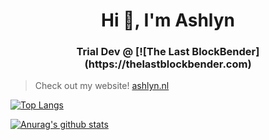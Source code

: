 <h1 align="center"> Hi 👋, I'm Ashlyn</h1> 
<h3 align="center">Trial Dev @ [![The Last BlockBender](https://thelastblockbender.com)</h3>

> Check out my website! [ashlyn.nl](https://ashlyn.nl)

[![Top Langs](https://github-readme-stats.vercel.app/api/top-langs/?username=ashlyndev)](https://github.com/anuraghazra/github-readme-stats)

[![Anurag's github stats](https://github-readme-stats.vercel.app/api?username=ashlyndev)](https://github.com/anuraghazra/github-readme-stats)
